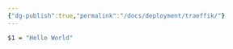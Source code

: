 ```yaml
---
{"dg-publish":true,"permalink":"/docs/deployment/traeffik/"}
---
```



```bash
$1 = "Hello World"
``` 


